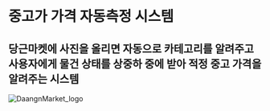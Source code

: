 # 중고가 가격 자동측정 시스템

## 당근마켓에 사진을 올리면 자동으로 카테고리를 알려주고 사용자에게 물건 상태를 상중하 중에 받아 적정 중고 가격을 알려주는 시스템

![DaangnMarket_logo](https://user-images.githubusercontent.com/79887655/143183157-18c6bbd1-81d2-4356-a9e4-42bc0d0e944a.png)
